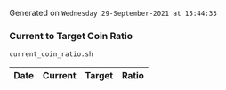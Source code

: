 Generated on `Wednesday 29-September-2021 at 15:44:33`

### Current to Target Coin Ratio
`current_coin_ratio.sh`

Date|Current|Target|Ratio
---|---|---|---
